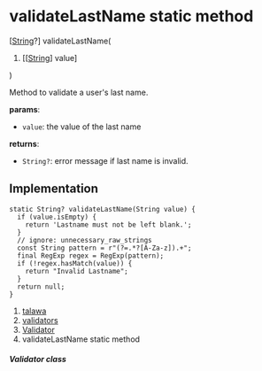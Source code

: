 
<div>

# validateLastName static method

</div>


[[String](https://api.flutter.dev/flutter/dart-core/String-class.html)?]
validateLastName(

1.  [[[String](https://api.flutter.dev/flutter/dart-core/String-class.md)]
    value]

)



Method to validate a user\'s last name.

**params**:

-   `value`: the value of the last name

**returns**:

-   `String?`: error message if last name is invalid.



## Implementation

``` language-dart
static String? validateLastName(String value) {
  if (value.isEmpty) {
    return 'Lastname must not be left blank.';
  }
  // ignore: unnecessary_raw_strings
  const String pattern = r"(?=.*?[A-Za-z]).+";
  final RegExp regex = RegExp(pattern);
  if (!regex.hasMatch(value)) {
    return "Invalid Lastname";
  }
  return null;
}
```







1.  [talawa](../../index.md)
2.  [validators](../../utils_validators/)
3.  [Validator](../../utils_validators/Validator-class.md)
4.  validateLastName static method

##### Validator class







